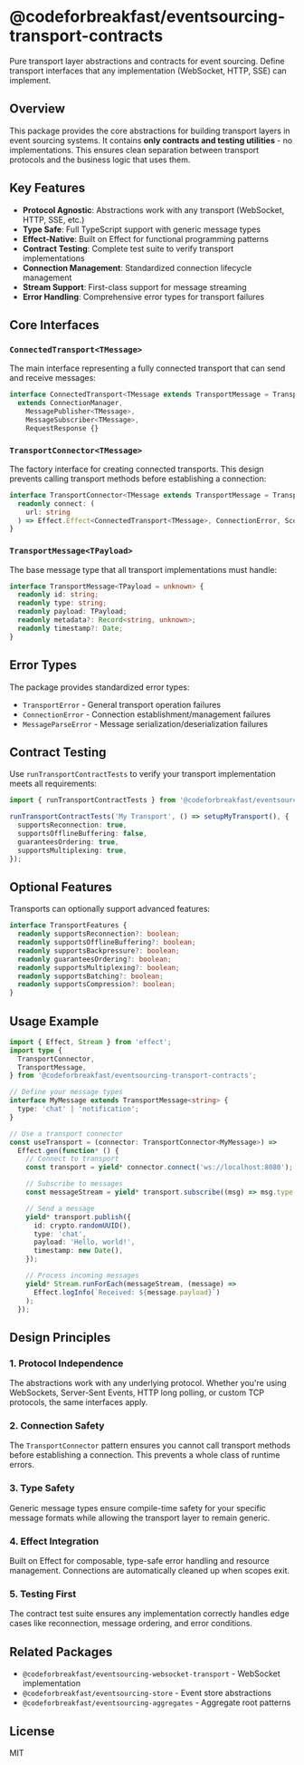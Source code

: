 # @codeforbreakfast/eventsourcing-transport-contracts

Pure transport layer abstractions and contracts for event sourcing. Define transport interfaces that any implementation (WebSocket, HTTP, SSE) can implement.

## Overview

This package provides the core abstractions for building transport layers in event sourcing systems. It contains **only contracts and testing utilities** - no implementations. This ensures clean separation between transport protocols and the business logic that uses them.

## Key Features

- **Protocol Agnostic**: Abstractions work with any transport (WebSocket, HTTP, SSE, etc.)
- **Type Safe**: Full TypeScript support with generic message types
- **Effect-Native**: Built on Effect for functional programming patterns
- **Contract Testing**: Complete test suite to verify transport implementations
- **Connection Management**: Standardized connection lifecycle management
- **Stream Support**: First-class support for message streaming
- **Error Handling**: Comprehensive error types for transport failures

## Core Interfaces

### `ConnectedTransport<TMessage>`

The main interface representing a fully connected transport that can send and receive messages:

```typescript
interface ConnectedTransport<TMessage extends TransportMessage = TransportMessage>
  extends ConnectionManager,
    MessagePublisher<TMessage>,
    MessageSubscriber<TMessage>,
    RequestResponse {}
```

### `TransportConnector<TMessage>`

The factory interface for creating connected transports. This design prevents calling transport methods before establishing a connection:

```typescript
interface TransportConnector<TMessage extends TransportMessage = TransportMessage> {
  readonly connect: (
    url: string
  ) => Effect.Effect<ConnectedTransport<TMessage>, ConnectionError, Scope.Scope>;
}
```

### `TransportMessage<TPayload>`

The base message type that all transport implementations must handle:

```typescript
interface TransportMessage<TPayload = unknown> {
  readonly id: string;
  readonly type: string;
  readonly payload: TPayload;
  readonly metadata?: Record<string, unknown>;
  readonly timestamp?: Date;
}
```

## Error Types

The package provides standardized error types:

- `TransportError` - General transport operation failures
- `ConnectionError` - Connection establishment/management failures
- `MessageParseError` - Message serialization/deserialization failures

## Contract Testing

Use `runTransportContractTests` to verify your transport implementation meets all requirements:

```typescript
import { runTransportContractTests } from '@codeforbreakfast/eventsourcing-transport-contracts';

runTransportContractTests('My Transport', () => setupMyTransport(), {
  supportsReconnection: true,
  supportsOfflineBuffering: false,
  guaranteesOrdering: true,
  supportsMultiplexing: true,
});
```

## Optional Features

Transports can optionally support advanced features:

```typescript
interface TransportFeatures {
  readonly supportsReconnection?: boolean;
  readonly supportsOfflineBuffering?: boolean;
  readonly supportsBackpressure?: boolean;
  readonly guaranteesOrdering?: boolean;
  readonly supportsMultiplexing?: boolean;
  readonly supportsBatching?: boolean;
  readonly supportsCompression?: boolean;
}
```

## Usage Example

```typescript
import { Effect, Stream } from 'effect';
import type {
  TransportConnector,
  TransportMessage,
} from '@codeforbreakfast/eventsourcing-transport-contracts';

// Define your message types
interface MyMessage extends TransportMessage<string> {
  type: 'chat' | 'notification';
}

// Use a transport connector
const useTransport = (connector: TransportConnector<MyMessage>) =>
  Effect.gen(function* () {
    // Connect to transport
    const transport = yield* connector.connect('ws://localhost:8080');

    // Subscribe to messages
    const messageStream = yield* transport.subscribe((msg) => msg.type === 'chat');

    // Send a message
    yield* transport.publish({
      id: crypto.randomUUID(),
      type: 'chat',
      payload: 'Hello, world!',
      timestamp: new Date(),
    });

    // Process incoming messages
    yield* Stream.runForEach(messageStream, (message) =>
      Effect.logInfo(`Received: ${message.payload}`)
    );
  });
```

## Design Principles

### 1. Protocol Independence

The abstractions work with any underlying protocol. Whether you're using WebSockets, Server-Sent Events, HTTP long polling, or custom TCP protocols, the same interfaces apply.

### 2. Connection Safety

The `TransportConnector` pattern ensures you cannot call transport methods before establishing a connection. This prevents a whole class of runtime errors.

### 3. Type Safety

Generic message types ensure compile-time safety for your specific message formats while allowing the transport layer to remain generic.

### 4. Effect Integration

Built on Effect for composable, type-safe error handling and resource management. Connections are automatically cleaned up when scopes exit.

### 5. Testing First

The contract test suite ensures any implementation correctly handles edge cases like reconnection, message ordering, and error conditions.

## Related Packages

- `@codeforbreakfast/eventsourcing-websocket-transport` - WebSocket implementation
- `@codeforbreakfast/eventsourcing-store` - Event store abstractions
- `@codeforbreakfast/eventsourcing-aggregates` - Aggregate root patterns

## License

MIT

